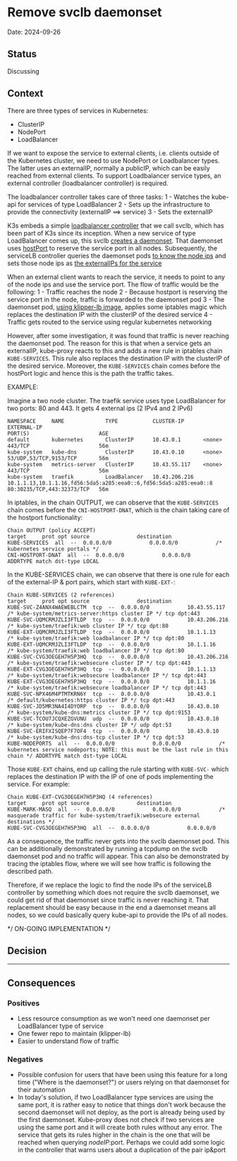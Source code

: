# Remove svclb daemonset

Date: 2024-09-26

## Status

Discussing

## Context

There are three types of services in Kubernetes:
* ClusterIP
* NodePort
* LoadBalancer

If we want to expose the service to external clients, i.e. clients outside of the Kubernetes cluster, we need to use NodePort or Loadbalancer types. The latter uses an externalIP, normally a publicIP, which can be easily reached from external clients. To support Loadbalancer service types, an external controller (loadbalancer controller) is required.

The loadbalancer controller takes care of three tasks:
1 - Watches the kube-api for services of type LoadBalancer
2 - Sets up the infrastructure to provide the connectivity (externalIP ==> service)
3 - Sets the externalIP

K3s embeds a simple [loadbalancer controller](https://github.com/k3s-io/k3s/tree/master/pkg/cloudprovider) that we call svclb, which has been part of K3s since its inception. When a new service of type LoadBalancer comes up, this svclb [creates a daemonset](https://github.com/k3s-io/k3s/blob/master/pkg/cloudprovider/loadbalancer.go#L35). That daemonset uses [hostPort](https://github.com/k3s-io/k3s/blob/master/pkg/cloudprovider/servicelb.go#L526-L531) to reserve the service port in all nodes. Subsequently, the serviceLB controller queries the daemonset pods [to know the node ips](https://github.com/k3s-io/k3s/blob/master/pkg/cloudprovider/servicelb.go#L291) and sets those node ips as [the externalIPs for the service](https://github.com/k3s-io/k3s/blob/master/pkg/cloudprovider/servicelb.go#L299)

When an external client wants to reach the service, it needs to point to any of the node ips and use the service port. The flow of traffic would be the following:
1 - Traffic reaches the node
2 - Because hostport is reserving the service port in the node, traffic is forwarded to the daemonset pod
3 - The daemonset pod, [using klipper-lb image](https://github.com/k3s-io/klipper-lb), applies some iptables magic which replaces the destination IP with the clusterIP of the desired service
4 - Traffic gets routed to the service using regular kubernetes networking

However, after some investigation, it was found that traffic is never reaching the daemonset pod. The reason for this is that when a service gets an externalIP, kube-proxy reacts to this and adds a new rule in iptables chain `KUBE-SERVICES`. This rule also replaces the destination IP with the clusterIP of the desired service. Moreover, the `KUBE-SERVICES` chain comes before the hostPort logic and hence this is the path the traffic takes.

EXAMPLE:

Imagine a two node cluster. The traefik service uses type LoadBalancer for two ports: 80 and 443. It gets 4 external ips (2 IPv4 and 2 IPv6) 
```
NAMESPACE     NAME             TYPE           CLUSTER-IP      EXTERNAL-IP                                                         PORT(S)                      AGE
default       kubernetes       ClusterIP      10.43.0.1       <none>                                                              443/TCP                      56m
kube-system   kube-dns         ClusterIP      10.43.0.10      <none>                                                              53/UDP,53/TCP,9153/TCP       56m
kube-system   metrics-server   ClusterIP      10.43.55.117    <none>                                                              443/TCP                      56m
kube-system   traefik          LoadBalancer   10.43.206.216   10.1.1.13,10.1.1.16,fd56:5da5:a285:eea0::6,fd56:5da5:a285:eea0::8   80:30235/TCP,443:32373/TCP   56m
```

In iptables, in the chain OUTPUT, we can observe that the `KUBE-SERVICES` chain comes before the `CNI-HOSTPORT-DNAT`, which is the chain taking care of the hostport functionality:
```
Chain OUTPUT (policy ACCEPT)
target     prot opt source               destination         
KUBE-SERVICES  all  --  0.0.0.0/0            0.0.0.0/0            /* kubernetes service portals */
CNI-HOSTPORT-DNAT  all  --  0.0.0.0/0            0.0.0.0/0            ADDRTYPE match dst-type LOCAL
```

In the KUBE-SERVICES chain, we can observe that there is one rule for each of the external-IP & port pairs, which start with `KUBE-EXT-`:
```
Chain KUBE-SERVICES (2 references)
target     prot opt source               destination         
KUBE-SVC-Z4ANX4WAEWEBLCTM  tcp  --  0.0.0.0/0            10.43.55.117         /* kube-system/metrics-server:https cluster IP */ tcp dpt:443
KUBE-SVC-UQMCRMJZLI3FTLDP  tcp  --  0.0.0.0/0            10.43.206.216        /* kube-system/traefik:web cluster IP */ tcp dpt:80
KUBE-EXT-UQMCRMJZLI3FTLDP  tcp  --  0.0.0.0/0            10.1.1.13            /* kube-system/traefik:web loadbalancer IP */ tcp dpt:80
KUBE-EXT-UQMCRMJZLI3FTLDP  tcp  --  0.0.0.0/0            10.1.1.16            /* kube-system/traefik:web loadbalancer IP */ tcp dpt:80
KUBE-SVC-CVG3OEGEH7H5P3HQ  tcp  --  0.0.0.0/0            10.43.206.216        /* kube-system/traefik:websecure cluster IP */ tcp dpt:443
KUBE-EXT-CVG3OEGEH7H5P3HQ  tcp  --  0.0.0.0/0            10.1.1.13            /* kube-system/traefik:websecure loadbalancer IP */ tcp dpt:443
KUBE-EXT-CVG3OEGEH7H5P3HQ  tcp  --  0.0.0.0/0            10.1.1.16            /* kube-system/traefik:websecure loadbalancer IP */ tcp dpt:443
KUBE-SVC-NPX46M4PTMTKRN6Y  tcp  --  0.0.0.0/0            10.43.0.1            /* default/kubernetes:https cluster IP */ tcp dpt:443
KUBE-SVC-JD5MR3NA4I4DYORP  tcp  --  0.0.0.0/0            10.43.0.10           /* kube-system/kube-dns:metrics cluster IP */ tcp dpt:9153
KUBE-SVC-TCOU7JCQXEZGVUNU  udp  --  0.0.0.0/0            10.43.0.10           /* kube-system/kube-dns:dns cluster IP */ udp dpt:53
KUBE-SVC-ERIFXISQEP7F7OF4  tcp  --  0.0.0.0/0            10.43.0.10           /* kube-system/kube-dns:dns-tcp cluster IP */ tcp dpt:53
KUBE-NODEPORTS  all  --  0.0.0.0/0            0.0.0.0/0            /* kubernetes service nodeports; NOTE: this must be the last rule in this chain */ ADDRTYPE match dst-type LOCAL
```

Those `KUBE-EXT` chains, end up calling the rule starting with `KUBE-SVC-` which replaces the destination IP with the IP of one of pods implementing the service. For example:
```
Chain KUBE-EXT-CVG3OEGEH7H5P3HQ (4 references)
target     prot opt source               destination         
KUBE-MARK-MASQ  all  --  0.0.0.0/0            0.0.0.0/0            /* masquerade traffic for kube-system/traefik:websecure external destinations */
KUBE-SVC-CVG3OEGEH7H5P3HQ  all  --  0.0.0.0/0            0.0.0.0/0   
```

As a consequence, the traffic never gets into the svclb daemonset pod. This can be additionally demonstrated by running a tcpdump on the svclb daemonset pod and no traffic will appear. This can also be demonstrated by tracing the iptables flow, where we will see how traffic is following the described path.

Therefore, if we replace the logic to find the node IPs of the serviceLB controller by something which does not require the svclb daemonset, we could get rid of that daemonset since traffic is never reaching it. That replacement should be easy because in the end a daemonset means all nodes, so we could basically query kube-api to provide the IPs of all nodes.

*/ ON-GOING IMPLEMENTATION */


## Decision

----

## Consequences

### Positives
* Less resource consumption as we won't need one daemonset per LoadBalancer type of service
* One fewer repo to maintain (klipper-lb)
* Easier to understand flow of traffic

### Negatives
* Possible confusion for users that have been using this feature for a long time ("Where is the daemonset?") or users relying on that daemonset for their automation
* In today's solution, if two LoadBalancer type services are using the same port, it is rather easy to notice that things don't work because the second daemonset will not deploy, as the port is already being used by the first daemonset. Kube-proxy does not check if two services are using the same port and it will create both rules without any error. The service that gets its rules higher in the chain is the one that will be reached when querying $nodeIP:$port. Perhaps we could add some logic in the controller that warns users about a duplication of the pair ip&port
